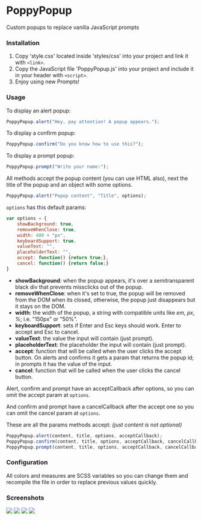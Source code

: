 # PoppyPopup
Custom popups to replace vanilla JavaScript prompts

### Installation
1. Copy 'style.css' located inside 'styles/css' into your project and link it with ```<link>```.
2. Copy the JavaScript file 'PoppyPopup.js' into your project and include it in your header with ```<script>```.
3. Enjoy using new Prompts!

### Usage
To display an alert popup:
```javascript
PoppyPopup.alert("Hey, pay attention! A popup appears.");
```

To display a confirm popup:
```javascript
PoppyPopup.confirm("Do you know how to use this?");
```

To display a prompt popup:
```javascript
PoppyPopup.prompt("Write your name:");
```

All methods accept the popup content (you can use HTML also), next the title of the popup and an object with some options.
```javascript
PoppyPopup.alert("Popop content", "Title", options);
```

`options` has this default params:
```javascript
var options = {
    showBackground: true,
    removeWhenClose: true,
    width: 400 + "px",
    keyboardSupport: true,
    valueText: "",
    placeholderText: "",
    accept: function() {return true;},
    cancel: function() {return false;}
}
```

- **showBackground**: when the popup appears, it's over a semitransparent black div that prevents missclicks out of the popup.
- **removeWhenClose**: when it's set to true, the popup will be removed from the DOM when its closed, otherwise, the popup just disappears but it stays on the DOM.
- **width**: the width of the popup, a string with compatible units like _em_, _px_, _%_; i.e. "150px" or "50%".
- **keyboardSupport**: sets if Enter and Esc keys should work. Enter to accept and Esc to cancel.
- **valueText**: the value the input will contain (just prompt).
- **placeholderText**: the placeholder the input will contain (just prompt).
- **accept**: function that will be called when the user clicks the accept button. On alerts and confirms it gets a param that returns the popup id; in prompts it has the value of the input.
- **cancel**: function that will be called when the user clicks the cancel button.

Alert, confirm and prompt have an acceptCallback after options, so you can omit the accept param at `options`.

And confirm and prompt have a cancelCallback after the accept one so you can omit the cancel param at `options`.

These are all the params methods accept: _(just content is not optional)_
```javascript
PoppyPopup.alert(content, title, options, acceptCallback);
PoppyPopup.confirm(content, title, options, acceptCallback, cancelCallback);
PoppyPopup.prompt(content, title, options, acceptCallback, cancelCallback);
```

### Configuration
All colors and measures are SCSS variables so you can change them and recompile the file in order to replace previous values quickly.

### Screenshots

<img src="https://raw.githubusercontent.com/legomolina/Poppy-Popup/master/art/poppy.gif">
<img src="https://raw.githubusercontent.com/legomolina/Poppy-Popup/master/art/poppy_1.png">
<img src="https://raw.githubusercontent.com/legomolina/Poppy-Popup/master/art/poppy_2.png">
<img src="https://raw.githubusercontent.com/legomolina/Poppy-Popup/master/art/poppy_3.png">
